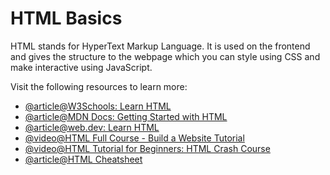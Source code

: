 # HTML Basics

HTML stands for HyperText Markup Language. It is used on the frontend and gives the structure to the webpage which you can style using CSS and make interactive using JavaScript.

Visit the following resources to learn more:

- [@article@W3Schools: Learn HTML](https://www.w3schools.com/html/html_intro.asp)
- [@article@MDN Docs: Getting Started with HTML ](https://developer.mozilla.org/en-US/docs/Learn/HTML/Introduction_to_HTML/Getting_started)
- [@article@web.dev: Learn HTML](https://web.dev/learn/html)
- [@video@HTML Full Course - Build a Website Tutorial](https://www.youtube.com/watch?v=pQN-pnXPaVg)
- [@video@HTML Tutorial for Beginners: HTML Crash Course](https://www.youtube.com/watch?v=qz0aGYrrlhU)
- [@article@HTML Cheatsheet](https://htmlcheatsheet.com)
